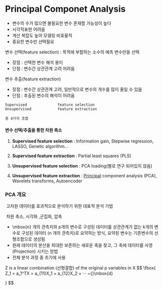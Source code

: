 # Principal Componet Analysis

- 변수의 수가 많으면 불필요한 변수 존재할 가능성이 높다
- 시각적표현 어려움
- 계산 복잡도 높아 모델링 비효율적
- 중요한 변수만 선택필요



변수 선택(feature selection) : 목적에 부합하는 소수의 예측 변수만을 선택

- 장점 : 선택한 변수 해석 용이
- 단점 : 변수간 상관관계 고려 어려움

변수 추출(feature extraction)

- 장점 : 변수간 상관관계 고려, 일반적으로 변수의 개수를 많이 줄일 수 있음
- 단점 : 추출된 변수의 해석이 어려움


```
Supervised 			 	feature selection
Unsupervised 			feature extraction

총 4가지 조합
```

#### 변수 선택/추출을 통한 차원 축소

1. **Supervised feature selection** : Information gain, Stepwise regression, 
   LASSO, Genetic algorithm...

2. **Supervised feature extraction** : Partial least squares (PLS)
3. **Unsupervised feature selection** : PCA loading(별로 연구 되어있지 않음)

4. **Unsupervised feature extraction** : <u>Principal</u> component analysis (PCA), 
   Wavelets transforms, Autoencoder



### PCA 개요

​	고차원 데이터를 효과적으로 분석하기 위한 대표적 분석 기법

​	차원 축소, 시각화 ,군집화, 압축

- \mbox{n} 개의 관측치와 p개의 변수로 구성된 데이터를 상관관계가 없는 k개의 변수로 구성된 데이터 (n 개의 관측치)로 요약하는 방식, 요약된 변수는 기존변수의 선형조합으로 생성됨
- 원래 데이터의 분산을 최대한 보존하는 새로운 축을 찾고, 그 축에 데이터를 사영(Projection) 시키는 방법
- 전체 분석 과정 중 초기에 사용

Z is a linear combination (선형결합) of the original p variables in X
$$
\fbox{
Z_1 = a_1^TX =  a_{11}X_1 + a_{12}X_2 + ··· \~{}\\mbox{d}

}
$$
